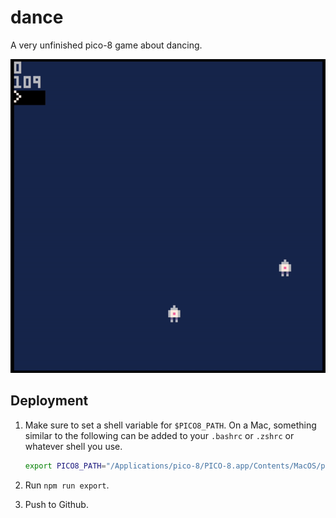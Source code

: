 # dance

A very unfinished pico-8 game about dancing.

![dance demo](dance-demo.gif)

## Deployment

1. Make sure to set a shell variable for `$PICO8_PATH`. On a Mac, something similar to the following can be added to your `.bashrc` or `.zshrc` or whatever shell you use.

    ```bash
    export PICO8_PATH="/Applications/pico-8/PICO-8.app/Contents/MacOS/pico8"
    ```

1. Run `npm run export`.

1. Push to Github.
